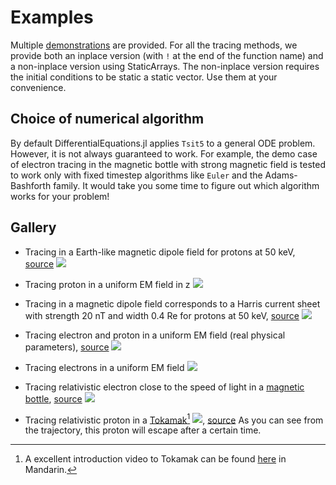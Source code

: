 # Examples

Multiple [demonstrations](https://github.com/henry2004y/TestParticle.jl/tree/master/examples) are provided.
For all the tracing methods, we provide both an inplace version (with `!` at the end of the function name) and a non-inplace version using StaticArrays. The non-inplace version requires the initial conditions to be static a static vector. Use them at your convenience.

## Choice of numerical algorithm

By default DifferentialEquations.jl applies `Tsit5` to a general ODE problem.
However, it is not always guaranteed to work. For example, the demo case of electron tracing in the magnetic bottle with strong magnetic field is tested to work only with fixed timestep algorithms like `Euler` and the Adams-Bashforth family.
It would take you some time to figure out which algorithm works for your problem!

## Gallery

- Tracing in a Earth-like magnetic dipole field for protons at 50 keV, [source](../../../examples/demo_proton_dipole.jl)
![](../figures/ion_trajectory_dipole.png)

- Tracing proton in a uniform EM field in z
![](../figures/ion_uniformEM.png)

- Tracing in a magnetic dipole field corresponds to a Harris current sheet with strength 20 nT and width 0.4 Re for protons at 50 keV, [source](../../../examples/demo_currentsheet.jl)
![](../figures/ion_trajectory_current_sheet.png)

- Tracing electron and proton in a uniform EM field (real physical parameters), [source](../../../examples/demo_electron_proton.jl)
![](../figures/electron_ion_uniformEM.png)

- Tracing electrons in a uniform EM field
![](../figures/electrons_uniformEM.png)

- Tracing relativistic electron close to the speed of light in a [magnetic bottle](https://en.wikipedia.org/wiki/Magnetic_mirror#Magnetic_bottles), [source](../../../examples/demo_magneticbottle.jl)
![](../figures/electron_magnetic_bottle.png)

- Tracing relativistic proton in a [Tokamak](https://en.wikipedia.org/wiki/Tokamak)[^1]
![](../figures/ion_tokamak.png), [source](../../../examples/demo_tokamak.jl)
As you can see from the trajectory, this proton will escape after a certain time.


[^1]: A excellent introduction video to Tokamak can be found [here](https://www.youtube.com/watch?v=0JqBfYwQcqg) in Mandarin.